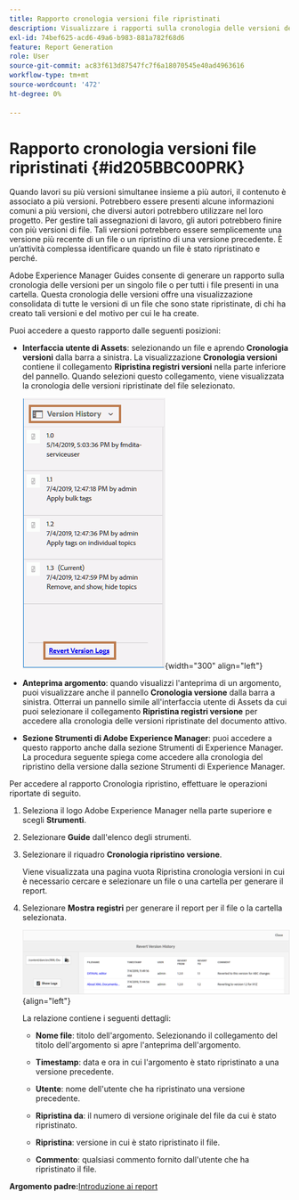 ```yaml
---
title: Rapporto cronologia versioni file ripristinati
description: Visualizzare i rapporti sulla cronologia delle versioni dei file ripristinati in AEM Guides. Scopri come accedere ai registri di ripristino della versione dall’interfaccia utente di Assets, dall’anteprima dell’argomento e dalla selezione degli strumenti AEM.
exl-id: 74bef625-acd6-49a6-b983-881a782f68d6
feature: Report Generation
role: User
source-git-commit: ac83f613d87547fc7f6a18070545e40ad4963616
workflow-type: tm+mt
source-wordcount: '472'
ht-degree: 0%

---
```


# Rapporto cronologia versioni file ripristinati {#id205BBC00PRK}

Quando lavori su più versioni simultanee insieme a più autori, il contenuto è associato a più versioni. Potrebbero essere presenti alcune informazioni comuni a più versioni, che diversi autori potrebbero utilizzare nel loro progetto. Per gestire tali assegnazioni di lavoro, gli autori potrebbero finire con più versioni di file. Tali versioni potrebbero essere semplicemente una versione più recente di un file o un ripristino di una versione precedente. È un’attività complessa identificare quando un file è stato ripristinato e perché.

Adobe Experience Manager Guides consente di generare un rapporto sulla cronologia delle versioni per un singolo file o per tutti i file presenti in una cartella. Questa cronologia delle versioni offre una visualizzazione consolidata di tutte le versioni di un file che sono state ripristinate, di chi ha creato tali versioni e del motivo per cui le ha create.

Puoi accedere a questo rapporto dalle seguenti posizioni:

- **Interfaccia utente di Assets**: selezionando un file e aprendo **Cronologia versioni** dalla barra a sinistra. La visualizzazione **Cronologia versioni** contiene il collegamento **Ripristina registri versioni** nella parte inferiore del pannello. Quando selezioni questo collegamento, viene visualizzata la cronologia delle versioni ripristinate del file selezionato.

  ![](images/revert-log-from-assets-ui.png){width="300" align="left"}

- **Anteprima argomento**: quando visualizzi l&#39;anteprima di un argomento, puoi visualizzare anche il pannello **Cronologia versione** dalla barra a sinistra. Otterrai un pannello simile all&#39;interfaccia utente di Assets da cui puoi selezionare il collegamento **Ripristina registri versione** per accedere alla cronologia delle versioni ripristinate del documento attivo.

- **Sezione Strumenti di Adobe Experience Manager**: puoi accedere a questo rapporto anche dalla sezione Strumenti di Experience Manager. La procedura seguente spiega come accedere alla cronologia del ripristino della versione dalla sezione Strumenti di Experience Manager.


Per accedere al rapporto Cronologia ripristino, effettuare le operazioni riportate di seguito.

1. Seleziona il logo Adobe Experience Manager nella parte superiore e scegli **Strumenti**.

1. Selezionare **Guide** dall&#39;elenco degli strumenti.

1. Selezionare il riquadro **Cronologia ripristino versione**.

   Viene visualizzata una pagina vuota Ripristina cronologia versioni in cui è necessario cercare e selezionare un file o una cartella per generare il report.

1. Selezionare **Mostra registri** per generare il report per il file o la cartella selezionata.

   ![](images/revert-version-history-report.png){align="left"}

   La relazione contiene i seguenti dettagli:

   - **Nome file**: titolo dell&#39;argomento. Selezionando il collegamento del titolo dell&#39;argomento si apre l&#39;anteprima dell&#39;argomento.

   - **Timestamp**: data e ora in cui l&#39;argomento è stato ripristinato a una versione precedente.

   - **Utente**: nome dell&#39;utente che ha ripristinato una versione precedente.

   - **Ripristina da**: il numero di versione originale del file da cui è stato ripristinato.

   - **Ripristina**: versione in cui è stato ripristinato il file.

   - **Commento**: qualsiasi commento fornito dall&#39;utente che ha ripristinato il file.


**Argomento padre:**&#x200B;[ Introduzione ai report](reports-intro.md)
